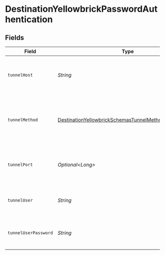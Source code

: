 # DestinationYellowbrickPasswordAuthentication


## Fields

| Field                                                                                                                                 | Type                                                                                                                                  | Required                                                                                                                              | Description                                                                                                                           | Example                                                                                                                               |
| ------------------------------------------------------------------------------------------------------------------------------------- | ------------------------------------------------------------------------------------------------------------------------------------- | ------------------------------------------------------------------------------------------------------------------------------------- | ------------------------------------------------------------------------------------------------------------------------------------- | ------------------------------------------------------------------------------------------------------------------------------------- |
| `tunnelHost`                                                                                                                          | *String*                                                                                                                              | :heavy_check_mark:                                                                                                                    | Hostname of the jump server host that allows inbound ssh tunnel.                                                                      |                                                                                                                                       |
| `tunnelMethod`                                                                                                                        | [DestinationYellowbrickSchemasTunnelMethodTunnelMethod](../../models/shared/DestinationYellowbrickSchemasTunnelMethodTunnelMethod.md) | :heavy_check_mark:                                                                                                                    | Connect through a jump server tunnel host using username and password authentication                                                  |                                                                                                                                       |
| `tunnelPort`                                                                                                                          | *Optional\<Long>*                                                                                                                     | :heavy_minus_sign:                                                                                                                    | Port on the proxy/jump server that accepts inbound ssh connections.                                                                   | 22                                                                                                                                    |
| `tunnelUser`                                                                                                                          | *String*                                                                                                                              | :heavy_check_mark:                                                                                                                    | OS-level username for logging into the jump server host                                                                               |                                                                                                                                       |
| `tunnelUserPassword`                                                                                                                  | *String*                                                                                                                              | :heavy_check_mark:                                                                                                                    | OS-level password for logging into the jump server host                                                                               |                                                                                                                                       |